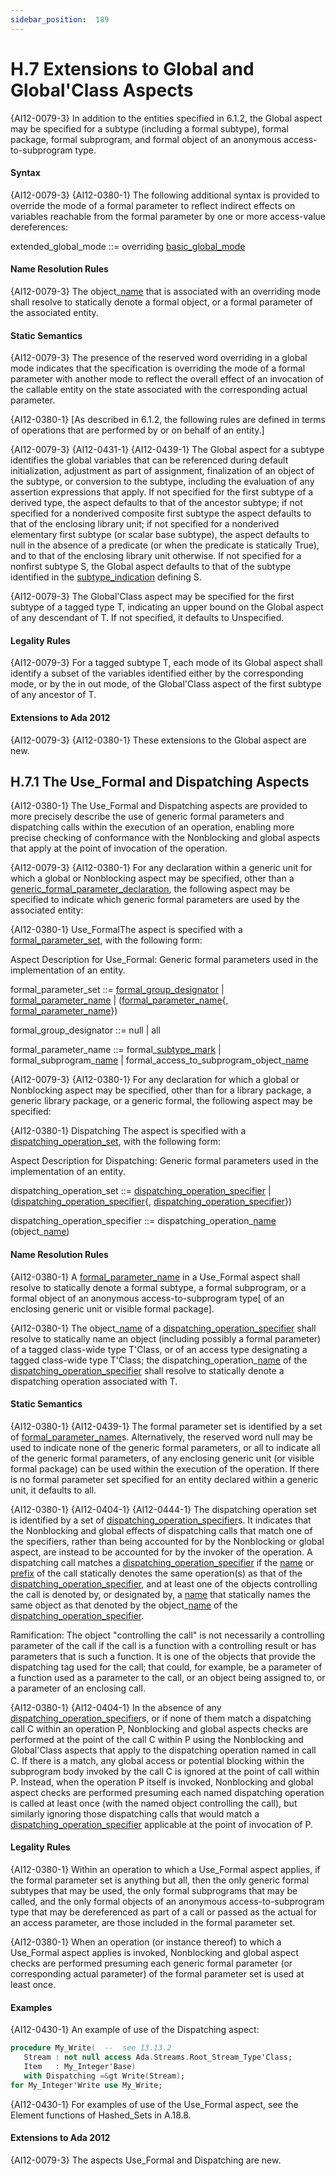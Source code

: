```yaml
---
sidebar_position:  189
---
```


# H.7  Extensions to Global and Global'Class Aspects

{AI12-0079-3} In addition to the entities specified in 6.1.2, the Global aspect may be specified for a subtype (including a formal subtype), formal package, formal subprogram, and formal object of an anonymous access-to-subprogram type. 


#### Syntax

{AI12-0079-3} {AI12-0380-1} The following additional syntax is provided to override the mode of a formal parameter to reflect indirect effects on variables reachable from the formal parameter by one or more access-value dereferences:

extended_global_mode<a id="S0361"></a> ::= 
    overriding [basic_global_mode](./AA-6.1#S0212)


#### Name Resolution Rules

{AI12-0079-3} The object_[name](./AA-4.1#S0091) that is associated with an overriding mode shall resolve to statically denote a formal object, or a formal parameter of the associated entity. 


#### Static Semantics

{AI12-0079-3} The presence of the reserved word overriding in a global mode indicates that the specification is overriding the mode of a formal parameter with another mode to reflect the overall effect of an invocation of the callable entity on the state associated with the corresponding actual parameter.

{AI12-0380-1} [As described in 6.1.2, the following rules are defined in terms of operations that are performed by or on behalf of an entity.]

{AI12-0079-3} {AI12-0431-1} {AI12-0439-1} The Global aspect for a subtype identifies the global variables that can be referenced during default initialization, adjustment as part of assignment, finalization of an object of the subtype, or conversion to the subtype, including the evaluation of any assertion expressions that apply. If not specified for the first subtype of a derived type, the aspect defaults to that of the ancestor subtype; if not specified for a nonderived composite first subtype the aspect defaults to that of the enclosing library unit; if not specified for a nonderived elementary first subtype (or scalar base subtype), the aspect defaults to null in the absence of a predicate (or when the predicate is statically True), and to that of the enclosing library unit otherwise. If not specified for a nonfirst subtype S, the Global aspect defaults to that of the subtype identified in the [subtype_indication](./AA-3.2#S0027) defining S.

{AI12-0079-3} The Global'Class aspect may be specified for the first subtype of a tagged type T, indicating an upper bound on the Global aspect of any descendant of T. If not specified, it defaults to Unspecified. 


#### Legality Rules

{AI12-0079-3} For a tagged subtype T, each mode of its Global aspect shall identify a subset of the variables identified either by the corresponding mode, or by the in out mode, of the Global'Class aspect of the first subtype of any ancestor of T. 


#### Extensions to Ada 2012

{AI12-0079-3} {AI12-0380-1} These extensions to the Global aspect are new. 


## H.7.1  The Use_Formal and Dispatching Aspects

{AI12-0380-1} The Use_Formal and Dispatching aspects are provided to more precisely describe the use of generic formal parameters and dispatching calls within the execution of an operation, enabling more precise checking of conformance with the Nonblocking and global aspects that apply at the point of invocation of the operation.

{AI12-0079-3} {AI12-0380-1} For any declaration within a generic unit for which a global or Nonblocking aspect may be specified, other than a [generic_formal_parameter_declaration](./AA-12.1#S0314), the following aspect may be specified to indicate which generic formal parameters are used by the associated entity:

{AI12-0380-1} Use_FormalThe aspect is specified with a [formal_parameter_set](./AA-H.7#S0362), with the following form:

Aspect Description for Use_Formal: Generic formal parameters used in the implementation of an entity.

formal_parameter_set<a id="S0362"></a> ::= 
    [formal_group_designator](./AA-H.7#S0363)
  | [formal_parameter_name](./AA-H.7#S0364)
  | ([formal_parameter_name](./AA-H.7#S0364){, [formal_parameter_name](./AA-H.7#S0364)})

formal_group_designator<a id="S0363"></a> ::= null | all

formal_parameter_name<a id="S0364"></a> ::= 
    formal_[subtype_mark](./AA-3.2#S0028)
  | formal_subprogram_[name](./AA-4.1#S0091)
  | formal_access_to_subprogram_object_[name](./AA-4.1#S0091)

{AI12-0079-3} {AI12-0380-1} For any declaration for which a global or Nonblocking aspect may be specified, other than for a library package, a generic library package, or a generic formal, the following aspect may be specified:

{AI12-0380-1} Dispatching The aspect is specified with a [dispatching_operation_set](./AA-H.7#S0365), with the following form:

Aspect Description for Dispatching: Generic formal parameters used in the implementation of an entity.

dispatching_operation_set<a id="S0365"></a> ::= 
    [dispatching_operation_specifier](./AA-H.7#S0366)
  | ([dispatching_operation_specifier](./AA-H.7#S0366){, [dispatching_operation_specifier](./AA-H.7#S0366)})

dispatching_operation_specifier<a id="S0366"></a> ::= 
    dispatching_operation_[name](./AA-4.1#S0091) (object_[name](./AA-4.1#S0091))


#### Name Resolution Rules

{AI12-0380-1} A [formal_parameter_name](./AA-H.7#S0364) in a Use_Formal aspect shall resolve to statically denote a formal subtype, a formal subprogram, or a formal object of an anonymous access-to-subprogram type[ of an enclosing generic unit or visible formal package].

{AI12-0380-1} The object_[name](./AA-4.1#S0091) of a [dispatching_operation_specifier](./AA-H.7#S0366) shall resolve to statically name an object (including possibly a formal parameter) of a tagged class-wide type T'Class, or of an access type designating a tagged class-wide type T'Class; the dispatching_operation_[name](./AA-4.1#S0091) of the [dispatching_operation_specifier](./AA-H.7#S0366) shall resolve to statically denote a dispatching operation associated with T. 


#### Static Semantics

{AI12-0380-1} {AI12-0439-1} The formal parameter set is identified by a set of [formal_parameter_name](./AA-H.7#S0364)s. Alternatively, the reserved word null may be used to indicate none of the generic formal parameters, or all to indicate all of the generic formal parameters, of any enclosing generic unit (or visible formal package) can be used within the execution of the operation. If there is no formal parameter set specified for an entity declared within a generic unit, it defaults to all.

{AI12-0380-1} {AI12-0404-1} {AI12-0444-1} The dispatching operation set is identified by a set of [dispatching_operation_specifier](./AA-H.7#S0366)s. It indicates that the Nonblocking and global effects of dispatching calls that match one of the specifiers, rather than being accounted for by the Nonblocking or global aspect, are instead to be accounted for by the invoker of the operation. A dispatching call matches a [dispatching_operation_specifier](./AA-H.7#S0366) if the [name](./AA-4.1#S0091) or [prefix](./AA-4.1#S0093) of the call statically denotes the same operation(s) as that of the [dispatching_operation_specifier](./AA-H.7#S0366), and at least one of the objects controlling the call is denoted by, or designated by, a [name](./AA-4.1#S0091) that statically names the same object as that denoted by the object_[name](./AA-4.1#S0091) of the [dispatching_operation_specifier](./AA-H.7#S0366).

Ramification: The object "controlling the call" is not necessarily a controlling parameter of the call if the call is a function with a controlling result or has parameters that is such a function. It is one of the objects that provide the dispatching tag used for the call; that could, for example, be a parameter of a function used as a parameter to the call, or an object being assigned to, or a parameter of an enclosing call. 

{AI12-0380-1} {AI12-0404-1} In the absence of any [dispatching_operation_specifier](./AA-H.7#S0366)s, or if none of them match a dispatching call C within an operation P, Nonblocking and global aspects checks are performed at the point of the call C within P using the Nonblocking and Global'Class aspects that apply to the dispatching operation named in call C. If there is a match, any global access or potential blocking within the subprogram body invoked by the call C is ignored at the point of call within P. Instead, when the operation P itself is invoked, Nonblocking and global aspect checks are performed presuming each named dispatching operation is called at least once (with the named object controlling the call), but similarly ignoring those dispatching calls that would match a [dispatching_operation_specifier](./AA-H.7#S0366) applicable at the point of invocation of P.


#### Legality Rules

{AI12-0380-1} Within an operation to which a Use_Formal aspect applies, if the formal parameter set is anything but all, then the only generic formal subtypes that may be used, the only formal subprograms that may be called, and the only formal objects of an anonymous access-to-subprogram type that may be dereferenced as part of a call or passed as the actual for an access parameter, are those included in the formal parameter set.

{AI12-0380-1} When an operation (or instance thereof) to which a Use_Formal aspect applies is invoked, Nonblocking and global aspect checks are performed presuming each generic formal parameter (or corresponding actual parameter) of the formal parameter set is used at least once. 


#### Examples

{AI12-0430-1} An example of use of the Dispatching aspect: 

```ada
procedure My_Write(  --  see 13.13.2
   Stream : not null access Ada.Streams.Root_Stream_Type'Class;
   Item   : My_Integer'Base)
   with Dispatching =&gt Write(Stream);
for My_Integer'Write use My_Write;

```

{AI12-0430-1} For examples of use of the Use_Formal aspect, see the Element functions of Hashed_Sets in A.18.8.


#### Extensions to Ada 2012

{AI12-0079-3} The aspects Use_Formal and Dispatching are new. 

